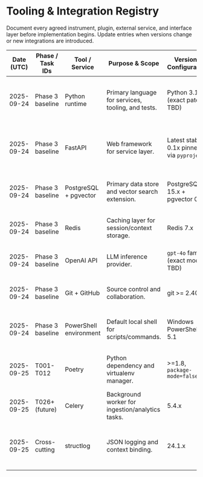 # Tooling & Integration Registry

Document every agreed instrument, plugin, external service, and interface layer before implementation begins. Update entries when versions change or new integrations are introduced.

| Date (UTC) | Phase / Task IDs | Tool / Service | Purpose & Scope | Version / Configuration | Access & Credential Notes | Compatibility / Risks | Owner |
|------------|------------------|----------------|-----------------|-------------------------|--------------------------|-----------------------|-------|
| 2025-09-24 | Phase 3 baseline | Python runtime | Primary language for services, tooling, and tests. | Python 3.11.x (exact patch TBD) | Local installation; virtualenv/poetry to be decided. | Ensure Windows compatibility; align with Docker image later. | Shared |
| 2025-09-24 | Phase 3 baseline | FastAPI | Web framework for service layer. | Latest stable 0.1x pinned via `pyproject` | Requires uvicorn/gunicorn; verify async support. | Keep dependency versions pinned to avoid breaking changes. | Backend |
| 2025-09-24 | Phase 3 baseline | PostgreSQL + pgvector | Primary data store and vector search extension. | PostgreSQL 15.x + pgvector 0.5+ | Manage via Docker Compose; secure credentials in `.env`. | Windows developers need Docker Desktop. | Data |
| 2025-09-24 | Phase 3 baseline | Redis | Caching layer for session/context storage. | Redis 7.x | Run via Docker Compose; set password via env vars. | Verify persistence strategy; flush between tests. | Infra |
| 2025-09-24 | Phase 3 baseline | OpenAI API | LLM inference provider. | `gpt-4o` family (exact model TBD) | API keys stored in 1Password → `.env` at runtime. | Monitor rate limits and cost; implement retries/backoff. | AI Integrations |
| 2025-09-24 | Phase 3 baseline | Git + GitHub | Source control and collaboration. | git >= 2.40 | SSH keys managed per contributor. | Enforce rebase workflow to minimize conflicts. | Everyone |
| 2025-09-24 | Phase 3 baseline | PowerShell environment | Default local shell for scripts/commands. | Windows PowerShell 5.1 | Consider installing PowerShell 7 for advanced scripts. | Ensure scripts are cross-shell compatible. | Dev Experience |
| 2025-09-25 | T001-T012 | Poetry | Python dependency and virtualenv manager. | >=1.8, `package-mode=false` | Install globally; run via `poetry` wrapper. | Keep lockfile in sync; ensure contributors use same version. | Platform |
| 2025-09-25 | T026+ (future) | Celery | Background worker for ingestion/analytics tasks. | 5.4.x | Broker via Redis, results backend TBD. | Configure retry/backoff; monitor worker concurrency. | Backend |
| 2025-09-25 | Cross-cutting | structlog | JSON logging and context binding. | 24.1.x | No secrets in logs; respect log level from env. | Ensure middleware binds request IDs to avoid missing context. | Platform |
